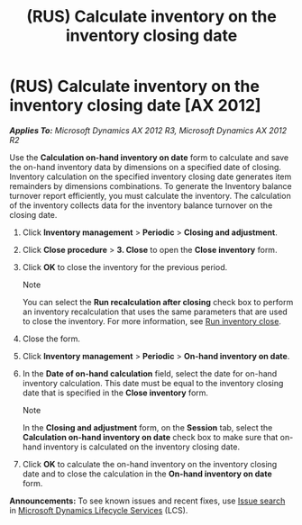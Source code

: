 ﻿---
title: (RUS) Calculate inventory on the inventory closing date
TOCTitle: (RUS) Calculate inventory on the inventory closing date
ms:assetid: 7fbba664-b1f3-4fa5-be85-01e87920dcaa
ms:mtpsurl: https://technet.microsoft.com/en-us/library/JJ733246(v=AX.60)
ms:contentKeyID: 49685213
ms.date: 04/18/2014
mtps_version: v=AX.60
---

# (RUS) Calculate inventory on the inventory closing date [AX 2012]


_**Applies To:** Microsoft Dynamics AX 2012 R3, Microsoft Dynamics AX 2012 R2_

Use the **Calculation on-hand inventory on date** form to calculate and save the on-hand inventory data by dimensions on a specified date of closing. Inventory calculation on the specified inventory closing date generates item remainders by dimensions combinations. To generate the Inventory balance turnover report efficiently, you must calculate the inventory. The calculation of the inventory collects data for the inventory balance turnover on the closing date.

1.  Click **Inventory management** \> **Periodic** \> **Closing and adjustment**.

2.  Click **Close procedure** \> **3. Close** to open the **Close inventory** form.

3.  Click **OK** to close the inventory for the previous period.
    

    > [!NOTE]
    > <P>You can select the <STRONG>Run recalculation after closing</STRONG> check box to perform an inventory recalculation that uses the same parameters that are used to close the inventory. For more information, see <A href="run-inventory-close.md">Run inventory close</A>.</P>



4.  Close the form.

5.  Click **Inventory management** \> **Periodic** \> **On-hand inventory on date**.

6.  In the **Date of on-hand calculation** field, select the date for on-hand inventory calculation. This date must be equal to the inventory closing date that is specified in the **Close inventory** form.
    

    > [!NOTE]
    > <P>In the <STRONG>Closing and adjustment</STRONG> form, on the <STRONG>Session</STRONG> tab, select the <STRONG>Calculation on-hand inventory on date</STRONG> check box to make sure that on-hand inventory is calculated on the inventory closing date.</P>



7.  Click **OK** to calculate the on-hand inventory on the inventory closing date and to close the calculation in the **On-hand inventory on date** form.

  
**Announcements:** To see known issues and recent fixes, use [Issue search](http://go.microsoft.com/fwlink/?linkid=389258) in [Microsoft Dynamics Lifecycle Services](http://go.microsoft.com/fwlink/?linkid=306505) (LCS).

